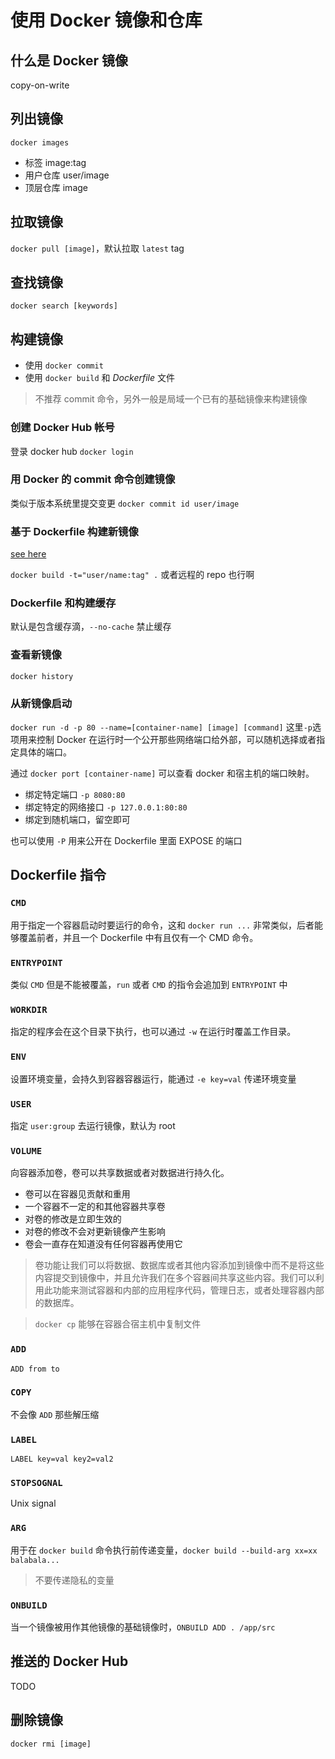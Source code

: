 使用 Docker 镜像和仓库
===
## 什么是 Docker 镜像
copy-on-write

## 列出镜像
`docker images`

- 标签 image:tag
- 用户仓库 user/image
- 顶层仓库 image

## 拉取镜像
`docker pull [image]`，默认拉取 `latest` tag

## 查找镜像
`docker search [keywords]`

## 构建镜像
* 使用 `docker commit`
* 使用 `docker build` 和 *Dockerfile* 文件

> 不推荐 commit 命令，另外一般是局域一个已有的基础镜像来构建镜像

### 创建 Docker Hub 帐号
登录 docker hub `docker login`

### 用 Docker 的 commit 命令创建镜像
类似于版本系统里提交变更 `docker commit id user/image`

### 基于 Dockerfile 构建新镜像
[see here](./Dockerfile)

`docker build -t="user/name:tag" .` 或者远程的 repo 也行啊

### Dockerfile 和构建缓存
默认是包含缓存滴，`--no-cache` 禁止缓存

### 查看新镜像
`docker history`

### 从新镜像启动
`docker run -d -p 80 --name=[container-name] [image] [command]` 这里`-p`选项用来控制 Docker 在运行时一个公开那些网络端口给外部，可以随机选择或者指定具体的端口。

通过 `docker port [container-name]` 可以查看 docker 和宿主机的端口映射。

- 绑定特定端口 `-p 8080:80`
- 绑定特定的网络接口 `-p 127.0.0.1:80:80`
- 绑定到随机端口，留空即可

也可以使用 `-P` 用来公开在 Dockerfile 里面 EXPOSE 的端口

## Dockerfile 指令
### `CMD`
用于指定一个容器启动时要运行的命令，这和 `docker run ...` 非常类似，后者能够覆盖前者，并且一个 Dockerfile 中有且仅有一个 CMD 命令。

### `ENTRYPOINT`
类似 `CMD` 但是不能被覆盖，`run` 或者 `CMD` 的指令会追加到 `ENTRYPOINT` 中

### `WORKDIR`
指定的程序会在这个目录下执行，也可以通过 `-w` 在运行时覆盖工作目录。

### `ENV`
设置环境变量，会持久到容器容器运行，能通过 `-e key=val` 传递环境变量

### `USER`
指定 `user:group` 去运行镜像，默认为 root

### `VOLUME`
向容器添加卷，卷可以共享数据或者对数据进行持久化。

- 卷可以在容器见贡献和重用
- 一个容器不一定的和其他容器共享卷
- 对卷的修改是立即生效的
- 对卷的修改不会对更新镜像产生影响
- 卷会一直存在知道没有任何容器再使用它

> 卷功能让我们可以将数据、数据库或者其他内容添加到镜像中而不是将这些内容提交到镜像中，并且允许我们在多个容器间共享这些内容。我们可以利用此功能来测试容器和内部的应用程序代码，管理日志，或者处理容器内部的数据库。

> `docker cp` 能够在容器合宿主机中复制文件

### `ADD`
`ADD from to`

### `COPY`
不会像 `ADD` 那些解压缩

### `LABEL`
`LABEL key=val key2=val2`

### `STOPSOGNAL`
Unix signal

### `ARG`
用于在 `docker build` 命令执行前传递变量，`docker build --build-arg xx=xx balabala...`

> 不要传递隐私的变量

### `ONBUILD`
当一个镜像被用作其他镜像的基础镜像时，`ONBUILD ADD . /app/src`

## 推送的 Docker Hub
TODO

## 删除镜像
`docker rmi [image]`


